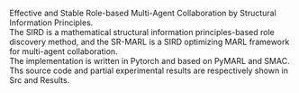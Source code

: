 Effective and Stable Role-based Multi-Agent Collaboration by Structural Information Principles.<br>
The SIRD is a mathematical structural information principles-based role discovery method, and the SR-MARL is a SIRD optimizing MARL framework for multi-agent collaboration.<br>
The implementation is written in Pytorch and based on PyMARL and SMAC.<br>
Ths source code and partial experimental results are respectively shown in Src and Results.<br>
